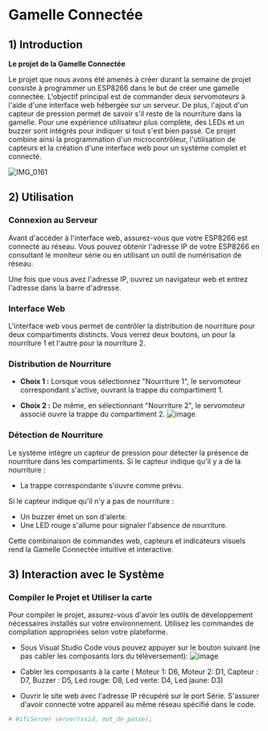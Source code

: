 # Gamelle Connectée

## 1) Introduction

**Le projet de la Gamelle Connectée**

Le projet que nous avons été amenés à créer durant la semaine de projet consiste à programmer un ESP8266 dans le but de créer une gamelle connectée. L'objectif principal est de commander deux servomoteurs à l'aide d'une interface web hébergée sur un serveur. De plus, l'ajout d'un capteur de pression permet de savoir s'il reste de la nourriture dans la gamelle. Pour une expérience utilisateur plus complète, des LEDs et un buzzer sont intégrés pour indiquer si tout s'est bien passé. Ce projet combine ainsi la programmation d'un microcontrôleur, l'utilisation de capteurs et la création d'une interface web pour un système complet et connecté.

![IMG_0161](https://github.com/CedricChnfr/Cpp_INSA/assets/127315734/61f2fb2e-68f8-45f4-853b-7f3fc1a3ea7b)

## 2) Utilisation

### Connexion au Serveur

Avant d'accéder à l'interface web, assurez-vous que votre ESP8266 est connecté au réseau. Vous pouvez obtenir l'adresse IP de votre ESP8266 en consultant le moniteur série ou en utilisant un outil de numérisation de réseau.

Une fois que vous avez l'adresse IP, ouvrez un navigateur web et entrez l'adresse dans la barre d'adresse.

### Interface Web

L'interface web vous permet de contrôler la distribution de nourriture pour deux compartiments distincts. Vous verrez deux boutons, un pour la nourriture 1 et l'autre pour la nourriture 2.

### Distribution de Nourriture

- **Choix 1 :** Lorsque vous sélectionnez "Nourriture 1", le servomoteur correspondant s'active, ouvrant la trappe du compartiment 1.

- **Choix 2 :** De même, en sélectionnant "Nourriture 2", le servomoteur associé ouvre la trappe du compartiment 2.
  ![image](https://github.com/CedricChnfr/Cpp_INSA/assets/127315734/8f31c5a8-85a4-4a0b-a9f6-69f54c26ebe8?raw=true)

### Détection de Nourriture

Le système intègre un capteur de pression pour détecter la présence de nourriture dans les compartiments. Si le capteur indique qu'il y a de la nourriture :

- La trappe correspondante s'ouvre comme prévu.
  
Si le capteur indique qu'il n'y a pas de nourriture :

- Un buzzer émet un son d'alerte.
- Une LED rouge s'allume pour signaler l'absence de nourriture.

Cette combinaison de commandes web, capteurs et indicateurs visuels rend la Gamelle Connectée intuitive et interactive.

## 3) Interaction avec le Système

### Compiler le Projet et Utiliser la carte

Pour compiler le projet, assurez-vous d'avoir les outils de développement nécessaires installés sur votre environnement. Utilisez les commandes de compilation appropriées selon votre plateforme. 

- Sous Visual Studio Code vous pouvez appuyer sur le bouton suivant (ne pas cabler les composants lors du téléversement):
![image](https://github.com/CedricChnfr/Cpp_INSA/assets/127315734/3ca05922-6d51-4d6a-b79f-74983703ea7c)

- Cabler les composants à la carte ( Moteur 1: D6, Moteur 2: D1, Capteur : D7, Buzzer : D5, Led rouge: D8, Led verte: D4, Led jaune: D3)
- Ouvrir le site web avec l'adresse IP récupéré sur le port Série. S'assurer d'avoir connecté votre appareil au même réseau spécifié dans le code.
```bash
# WifiServer server(ssid, mot_de_passe);

